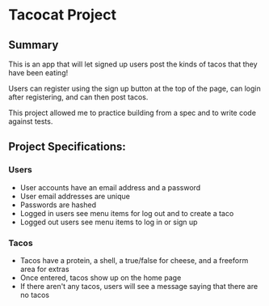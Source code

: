 # Tacocat Project

## Summary

This is an app that will let signed up users post the kinds of tacos that
they have been eating!

Users can register using the sign up button at the top of the page, can
login after registering, and can then post tacos.


This project allowed me to practice building from a spec and to write code
against tests.

## Project Specifications:

### Users

* User accounts have an email address and a password
* User email addresses are unique
* Passwords are hashed
* Logged in users see menu items for log out and to create a taco
* Logged out users see menu items to log in or sign up

### Tacos

* Tacos have a protein, a shell, a true/false for cheese, and a freeform area for extras
* Once entered, tacos show up on the home page
* If there aren't any tacos, users will see a message saying that there are no tacos
